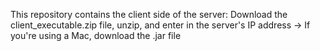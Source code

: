 This repository contains the client side of the server: Download the client_executable.zip file, unzip, and enter in the server's IP address
-> If you're using a Mac, download the .jar file